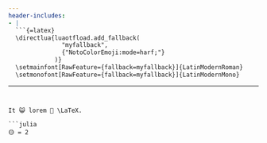 ```yaml
---
header-includes:
- |
  ```{=latex}
  \directlua{luaotfload.add_fallback(
               "myfallback",
               {"NotoColorEmoji:mode=harf;"}
             )}
  \setmainfont[RawFeature={fallback=myfallback}]{LatinModernRoman}
  \setmonofont[RawFeature={fallback=myfallback}]{LatinModernMono}
  ```
---
```


It 😺 lorem 👅 \LaTeX.

```julia
🟡 = 2
```
